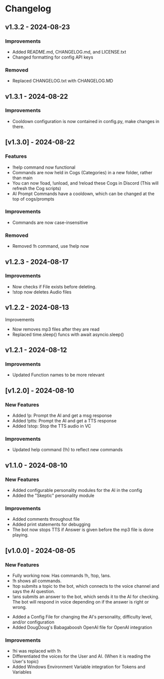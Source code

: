 # Changelog

## v1.3.2 - 2024-08-23

### Improvements
- Added README.md, CHANGELOG.md, and LICENSE.txt
- Changed formatting for config API keys

### Removed
- Replaced CHANGELOG.txt with CHANGELOG.MD

## v1.3.1 - 2024-08-22

### Improvements
- Cooldown configuration is now contained in config.py, make changes in there.

## [v1.3.0] - 2024-08-22

### Features
- !help command now functional
- Commands are now held in Cogs (Categories) in a new folder, rather than main
- You can now !load, !unload, and !reload these Cogs in Discord (This will refresh the Cog scripts)
- AI Prompt Commands have a cooldown, which can be changed at the top of cogs/prompts

### Improvements
- Commands are now case-insensitive

### Removed
- Removed !h command, use !help now

## v1.2.3 - 2024-08-17

### Improvements
- Now checks if File exists before deleting.
- !stop now deletes Audio files

## v1.2.2 - 2024-08-13

Improvements

- Now removes mp3 files after they are read
- Replaced time.sleep() funcs with await asyncio.sleep()

## v1.2.1 - 2024-08-12

### Improvements
- Updated Function names to be more relevant

## [v1.2.0] - 2024-08-10

### New Features
- Added !p: Prompt the AI and get a msg response
- Added !ptts: Prompt the AI and get a TTS response
- Added !stop: Stop the TTS audio in VC

### Improvements
- Updated help command (!h) to reflect new commands

## v1.1.0 - 2024-08-10

### New Features
- Added configurable personality modules for the AI in the config
- Added the "Skeptic" personality module

### Improvements
- Added comments throughout file
- Added print statements for debugging
- The bot now stops TTS if Answer is given before the mp3 file is done playing.

## [v1.0.0] - 2024-08-05

### New Features

- Fully working now. Has commands !h, !top, !ans.
- !h shows all commands.
- !top submits a topic to the bot, which connects to the voice channel and says the AI question.
- !ans submits an answer to the bot, which sends it to the AI for checking. The bot will respond in voice depending on if the answer is right or wrong.
+ Added a Config File for changing the AI's personality, difficulty level, and/or configuration
+ Added DougDoug's Babagaboosh OpenAI file for OpenAI integration

### Improvements

- !hi was replaced with !h
- Differentiated the voices for the User and AI. (When it is reading the User's topic)
- Added Windows Environment Variable integration for Tokens and Variables
